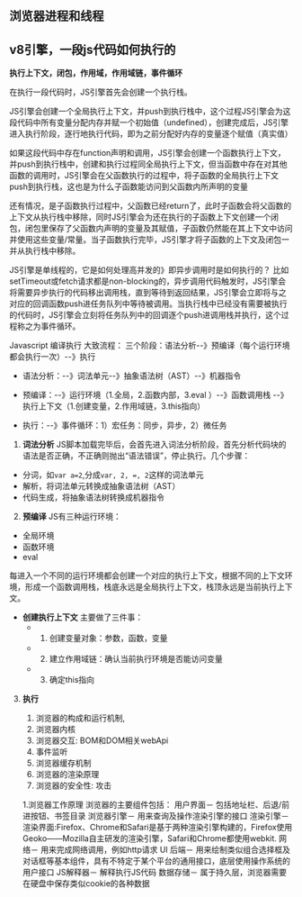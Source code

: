 ## 浏览器进程和线程

## v8引擎，一段js代码如何执行的
**执行上下文，闭包，作用域，作用域链，事件循环**

在执行一段代码时，JS引擎首先会创建一个执行栈。

JS引擎会创建一个全局执行上下文，并push到执行栈中，这个过程JS引擎会为这段代码中所有变量分配内存并赋一个初始值（undefined），创建完成后，JS引擎进入执行阶段，逐行地执行代码，即为之前分配好内存的变量逐个赋值（真实值）

如果这段代码中存在function声明和调用，JS引擎会创建一个函数执行上下文，并push到执行栈中，创建和执行过程同全局执行上下文，但当函数中存在对其他函数的调用时，JS引擎会在父函数执行的过程中，将子函数的全局执行上下文push到执行栈，这也是为什么子函数能访问到父函数内所声明的变量

还有情况，是子函数执行过程中，父函数已经return了，此时子函数会将父函数的上下文从执行栈中移除，同时JS引擎会为还在执行的子函数上下文创建一个闭包，闭包里保存了父函数内声明的变量及其赋值，子函数仍然能在其上下文中访问并使用这些变量/常量。当子函数执行完毕，JS引擎才将子函数的上下文及闭包一并从执行栈中移除。

JS引擎是单线程的，它是如何处理高并发的》即异步调用时是如何执行的？
比如setTimeout或fetch请求都是non-blocking的，异步调用代码触发时，JS引擎会将需要异步执行的代码移出调用栈，直到等待到返回结果，JS引擎会立即将与之对应的回调函数push进任务队列中等待被调用。当执行栈中已经没有需要被执行的代码时，JS引擎会立刻将任务队列中的回调逐个push进调用栈并执行，这个过程称之为事件循环。

Javascript 编译执行
大致流程：
三个阶段：语法分析--》预编译（每个运行环境都会执行一次）--》执行

- 语法分析：--》词法单元--》抽象语法树（AST）--》机器指令

- 预编译：--》运行环境（1.全局，2.函数内部，3.eval ）--》函数调用栈 --》执行上下文（1.创建变量，2.作用域链，3.this指向）

- 执行：--》事件循环：1）宏任务：同步，异步，2）微任务

1. **词法分析**
JS脚本加载完毕后，会首先进入词法分析阶段，首先分析代码块的语法是否正确，不正确则抛出“语法错误”，停止执行。几个步骤：
- 分词，如`var a=2`,分成`var, 2, =, 2`这样的词法单元
- 解析，将词法单元转换成抽象语法树（AST）
- 代码生成，将抽象语法树转换成机器指令

2. **预编译**
JS有三种运行环境：
- 全局环境
- 函数环境
- eval

每进入一个不同的运行环境都会创建一个对应的执行上下文，根据不同的上下文环境，形成一个函数调用栈，栈底永远是全局执行上下文，栈顶永远是当前执行上下文。

- **创建执行上下文**
主要做了三件事：
  - 1. 创建变量对象：参数，函数，变量
  - 2. 建立作用域链：确认当前执行环境是否能访问变量
  - 3. 确定this指向

3. **执行**

   1. 浏览器的构成和运行机制,
   2. 浏览器内核
   3. 浏览器交互: BOM和DOM相关webApi
   4. 事件监听
   5. 浏览器缓存机制
   6. 浏览器的渲染原理
   7. 浏览器的安全性: 攻击

   1.浏览器工作原理
浏览器的主要组件包括： 用户界面－ 包括地址栏、后退/前进按钮、书签目录 浏览器引擎－ 用来查询及操作渲染引擎的接口 渲染引擎－
渲染界面:Firefox、Chrome和Safari是基于两种渲染引擎构建的，Firefox使用Geoko——Mozilla自主研发的渲染引擎，Safari和Chrome都使用webkit.
网络－ 用来完成网络调用，例如http请求 UI 后端－
用来绘制类似组合选择框及对话框等基本组件，具有不特定于某个平台的通用接口，底层使用操作系统的用户接口 JS解释器－ 解释执行JS代码
数据存储－ 属于持久层，浏览器需要在硬盘中保存类似cookie的各种数据

